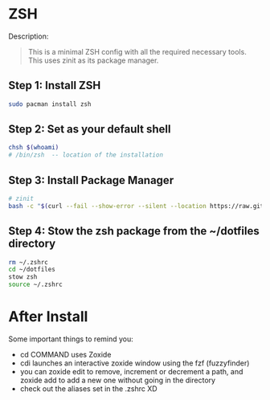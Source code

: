 # ZSH

Description:

> This is a minimal ZSH config with all the required necessary tools. This uses zinit as its package manager.

## Step 1: Install ZSH

```bash
sudo pacman install zsh
```

## Step 2: Set as your default shell

```bash
chsh $(whoami)
# /bin/zsh  -- location of the installation
```

## Step 3: Install Package Manager

```bash
# zinit
bash -c "$(curl --fail --show-error --silent --location https://raw.githubusercontent.com/zdharma-continuum/zinit/HEAD/scripts/install.sh)"
```

## Step 4: Stow the zsh package from the ~/dotfiles directory

```bash
rm ~/.zshrc
cd ~/dotfiles
stow zsh
source ~/.zshrc
```


# After Install
Some important things to remind you:
- cd COMMAND uses Zoxide
- cdi launches an interactive zoxide window using the fzf (fuzzyfinder)
- you can zoxide edit to remove, increment or decrement a path, and zoxide add to add a new one without going in the directory
- check out the aliases set in the .zshrc XD
